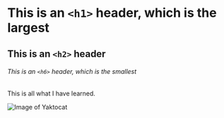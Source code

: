 # This is an `<h1>` header, which is the largest

## This is an `<h2>` header

###### This is an `<h6>` header, which is the smallest

This is all what I have learned.

![Image of Yaktocat](https://octodex.github.com/images/yaktocat.png)
